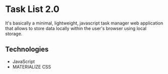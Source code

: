 # Task List 2.0
It's basically a minimal, lightweight, javascript task manager web application that allows to store data locally within the user's browser using local storage.

## Technologies

* JavaScript
* MATERIALIZE CSS
